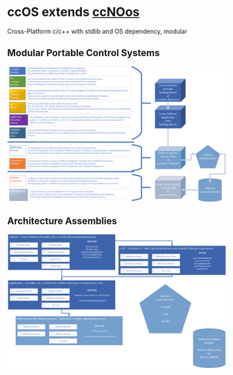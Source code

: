 # ccOS extends [ccNOos](https://github.com/InMechaSol/ccNOos)
Cross-Platform c/c++ with stdlib and OS dependency, modular
## Modular Portable Control Systems
![ModularPortableSystems](https://github.com/InMechaSol/ccNOos/blob/main/docs/pngs/Modular_Portable_System.png)
## Architecture Assemblies
![Architecture_Assemblies](https://github.com/InMechaSol/ccNOos/blob/main/docs/pngs/Architecture_Assemblies.png)
